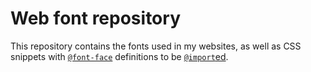 Web font repository
================================================================================

This repository contains the fonts used in my websites, as well as CSS snippets with [`@font-face`](https://developer.mozilla.org/en-US/docs/Web/CSS/@font-face) definitions to be [`@import`ed](https://developer.mozilla.org/en-US/docs/Web/CSS/@import).
